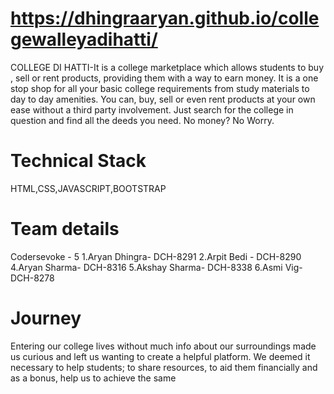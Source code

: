 # https://dhingraaryan.github.io/collegewalleyadihatti/

COLLEGE DI HATTI-It is a college marketplace which allows students to buy , sell or rent products, providing them with a way to earn money. It is a one stop shop for all your basic college requirements from study materials to day to day amenities. You can, buy, sell or even rent products at your own ease without a third party involvement. Just search for the college in question and find all the deeds you need. No money? No Worry.

# Technical Stack
HTML,CSS,JAVASCRIPT,BOOTSTRAP

# Team details
Codersevoke - 5
1.Aryan Dhingra- DCH-8291
2.Arpit Bedi - DCH-8290
4.Aryan Sharma- DCH-8316
5.Akshay Sharma- DCH-8338
6.Asmi Vig- DCH-8278

# Journey
Entering our college lives without much info about our surroundings made us curious and left us wanting to create a helpful platform. We deemed it necessary to help students; to share resources, to aid them financially and as a bonus, help us to achieve the same

